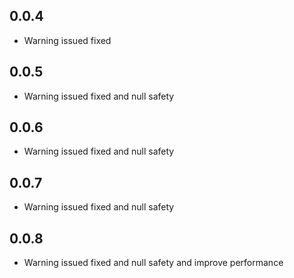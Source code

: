 ## 0.0.4
* Warning issued fixed

## 0.0.5
* Warning issued fixed and null safety

## 0.0.6
* Warning issued fixed and null safety

## 0.0.7
* Warning issued fixed and null safety

## 0.0.8
* Warning issued fixed and null safety and improve performance